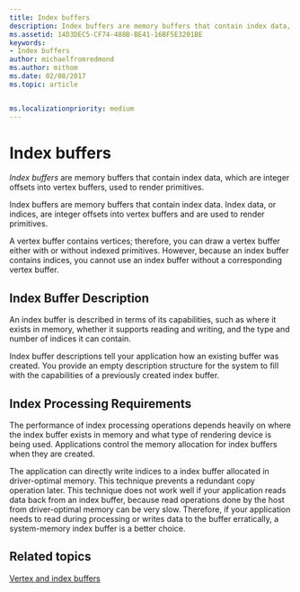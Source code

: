 ```yaml
---
title: Index buffers
description: Index buffers are memory buffers that contain index data, which are integer offsets into vertex buffers, used to render primitives.
ms.assetid: 14D3DEC5-CF74-488B-BE41-16BF5E3201BE
keywords:
- Index buffers
author: michaelfromredmond
ms.author: mithom
ms.date: 02/08/2017
ms.topic: article


ms.localizationpriority: medium
---
```


# Index buffers


*Index buffers* are memory buffers that contain index data, which are integer offsets into vertex buffers, used to render primitives.

Index buffers are memory buffers that contain index data. Index data, or indices, are integer offsets into vertex buffers and are used to render primitives.

A vertex buffer contains vertices; therefore, you can draw a vertex buffer either with or without indexed primitives. However, because an index buffer contains indices, you cannot use an index buffer without a corresponding vertex buffer.

## <span id="Index_Buffer_Description"></span><span id="index_buffer_description"></span><span id="INDEX_BUFFER_DESCRIPTION"></span>Index Buffer Description


An index buffer is described in terms of its capabilities, such as where it exists in memory, whether it supports reading and writing, and the type and number of indices it can contain.

Index buffer descriptions tell your application how an existing buffer was created. You provide an empty description structure for the system to fill with the capabilities of a previously created index buffer.

## <span id="Index_Processing_Requirements"></span><span id="index_processing_requirements"></span><span id="INDEX_PROCESSING_REQUIREMENTS"></span>Index Processing Requirements


The performance of index processing operations depends heavily on where the index buffer exists in memory and what type of rendering device is being used. Applications control the memory allocation for index buffers when they are created.

The application can directly write indices to a index buffer allocated in driver-optimal memory. This technique prevents a redundant copy operation later. This technique does not work well if your application reads data back from an index buffer, because read operations done by the host from driver-optimal memory can be very slow. Therefore, if your application needs to read during processing or writes data to the buffer erratically, a system-memory index buffer is a better choice.

## <span id="related-topics"></span>Related topics


[Vertex and index buffers](vertex-and-index-buffers.md)

 

 





